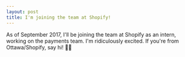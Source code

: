```yaml
---
layout: post
title: I'm joining the team at Shopify!
---
```


As of September 2017, I'll be joining the team at Shopify as an intern, working on the payments team. I'm ridiculously excited. If you're from Ottawa/Shopify, say hi! 👋🏼
